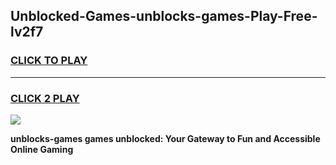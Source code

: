 
## Unblocked-Games-unblocks-games-Play-Free-lv2f7
<h3>
<a href="https://premium76.site?title=unblocks-games&ref=20A">CLICK TO PLAY</a></h3>
<hr>

<h3>
<a href="https://premium76.site?title=unblocks-games&ref=20A">CLICK 2 PLAY</a>
  
</h3>

<a href="https://premium76.site?title=unblocks-games&ref=20A"><img src="https://clearcache.store/games.png"></a>


**unblocks-games games unblocked: Your Gateway to Fun and Accessible Online Gaming**
